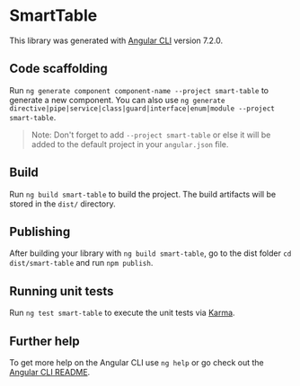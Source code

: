 # SmartTable

This library was generated with [Angular CLI](https://github.com/angular/angular-cli) version 7.2.0.

## Code scaffolding

Run `ng generate component component-name --project smart-table` to generate a new component. You can also use `ng generate directive|pipe|service|class|guard|interface|enum|module --project smart-table`.
> Note: Don't forget to add `--project smart-table` or else it will be added to the default project in your `angular.json` file. 

## Build

Run `ng build smart-table` to build the project. The build artifacts will be stored in the `dist/` directory.

## Publishing

After building your library with `ng build smart-table`, go to the dist folder `cd dist/smart-table` and run `npm publish`.

## Running unit tests

Run `ng test smart-table` to execute the unit tests via [Karma](https://karma-runner.github.io).

## Further help

To get more help on the Angular CLI use `ng help` or go check out the [Angular CLI README](https://github.com/angular/angular-cli/blob/master/README.md).
